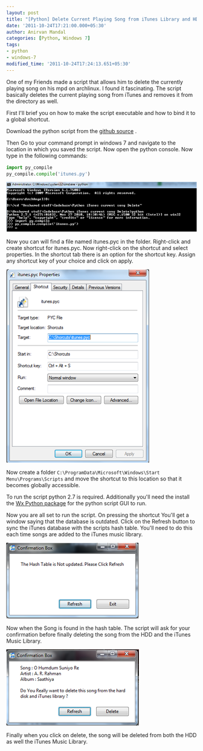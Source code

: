```yaml
---
layout: post
title: "[Python] Delete Current Playing Song from iTunes Library and HDD"
date: '2011-10-24T17:21:00.000+05:30'
author: Anirvan Mandal
categories: [Python, Windows 7]
tags:
- python
- windows-7
modified_time: '2011-10-24T17:24:13.651+05:30'
---
```


One of my Friends made a script that allows him to delete the currently playing song on his mpd on archlinux. I found it fascinating.
The script basically deletes the current playing song from iTunes and removes it from the directory as well.

First I'll brief you on how to make the script executable and how to bind it to a global shortcut.

Download the python script from the [github source](https://github.com/nightfox/pyTunes-Current-Song-Deleter) .

Then Go to your command prompt  in windows 7 and navigate to the location in which you saved the script.
Now open the python console. Now type in the following commands:

```python
import py_compile
py_compile.compile('itunes.py')
```

![Compile image](/assets/images/delete-song-py-script-compile.png)

Now you can will find a file named itunes.pyc in the folder. Right-click and create shortcut for itunes.pyc. Now  right-click on the shortcut and select properties. In the shortcut tab there is an option for the shortcut key. Assign any shortcut key of your choice and click on apply.

![Add Shortcut](/assets/images/delete-song-py-script-shortcut.png)

Now create a folder `C:\ProgramData\Microsoft\Windows\Start Menu\Programs\Scripts` and move the shortcut to this location so that it becomes globally accessible.

To run the script python 2.7 is required. Additionally you'll need the install the [Wx Python package](http://www.wxpython.org/download.php) for the python script GUI to run.

Now you are all set to run the script. On pressing the shortcut You'll get a window saying that the database is outdated. Click on the Refresh button to sync the iTunes database with the scripts hash table. You'll need to do this each time songs are added to the iTunes music library.

![Hash not updated](/assets/images/delete-song-py-script-hash-not-updated.png)

Now when the Song is found in the hash table. The script will ask for your confirmation before finally deleting the song from the HDD and the iTunes Music Library.

![Confirmation box](/assets/images/delete-song-py-script-confirmation.png)

Finally when you click on delete, the song will be deleted from both the HDD as well the iTunes Music Library.
